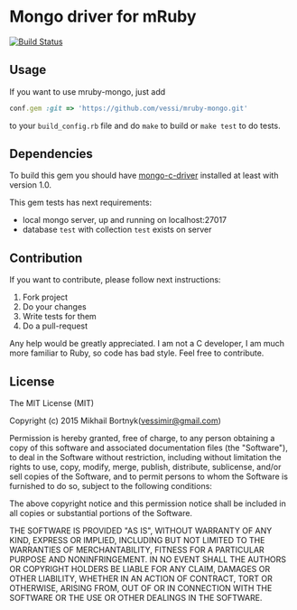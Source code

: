 # Mongo driver for mRuby
[![Build Status](https://travis-ci.org/vessi/mruby-mongo.svg?branch=develop)](https://travis-ci.org/vessi/mruby-mongo)

## Usage

If you want to use mruby-mongo, just add 

```ruby
conf.gem :git => 'https://github.com/vessi/mruby-mongo.git'
```

to your `build_config.rb` file and do `make` to build or `make test` to do tests.

## Dependencies

To build this gem you should have [mongo-c-driver](https://github.com/mongodb/mongo-c-driver) installed at least with version 1.0.

This gem tests has next requirements:
- local mongo server, up and running on localhost:27017
- database `test` with collection `test` exists on server

## Contribution

If you want to contribute, please follow next instructions:

1. Fork project
1. Do your changes
1. Write tests for them
1. Do a pull-request

Any help would be greatly appreciated. I am not a C developer, I am much more familiar to Ruby, so code has bad style. Feel free to contribute.

## License

The MIT License (MIT)

Copyright (c) 2015 Mikhail Bortnyk(vessimir@gmail.com)

Permission is hereby granted, free of charge, to any person obtaining a copy
of this software and associated documentation files (the "Software"), to deal
in the Software without restriction, including without limitation the rights
to use, copy, modify, merge, publish, distribute, sublicense, and/or sell
copies of the Software, and to permit persons to whom the Software is
furnished to do so, subject to the following conditions:

The above copyright notice and this permission notice shall be included in
all copies or substantial portions of the Software.

THE SOFTWARE IS PROVIDED "AS IS", WITHOUT WARRANTY OF ANY KIND, EXPRESS OR
IMPLIED, INCLUDING BUT NOT LIMITED TO THE WARRANTIES OF MERCHANTABILITY,
FITNESS FOR A PARTICULAR PURPOSE AND NONINFRINGEMENT. IN NO EVENT SHALL THE
AUTHORS OR COPYRIGHT HOLDERS BE LIABLE FOR ANY CLAIM, DAMAGES OR OTHER
LIABILITY, WHETHER IN AN ACTION OF CONTRACT, TORT OR OTHERWISE, ARISING FROM,
OUT OF OR IN CONNECTION WITH THE SOFTWARE OR THE USE OR OTHER DEALINGS IN
THE SOFTWARE.
